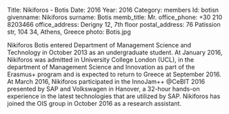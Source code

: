 Title: Nikiforos - Botis
Date: 2016
Year: 2016
Category: members
Id: botisn
givenname: Nikiforos
surname: Botis
memb_title: Mr.
office_phone: +30 210 8203466
office_address: Derigny 12, 7th floor
postal_address: 76 Patission str, 104 34, Athens, Greece
photo: Botis.jpg

Nikiforos Botis entered Department of Management Science and Technology in October 2013 as an undergraduate student. At January 2016, Nikiforos was admitted in University College London (UCL), in the department of Management Science and Innovation as part of the Erasmus+ program and is expected to return to Greece at September 2016. At March 2016, Nikiforos participated in the InnoJam++ @CeBIT 2016 presented by SAP and Volkswagen in Hanover, a 32-hour hands-on experience in the latest technologies that are utilized by SAP. Nikiforos has joined the OIS group in October 2016 as a research assistant.
